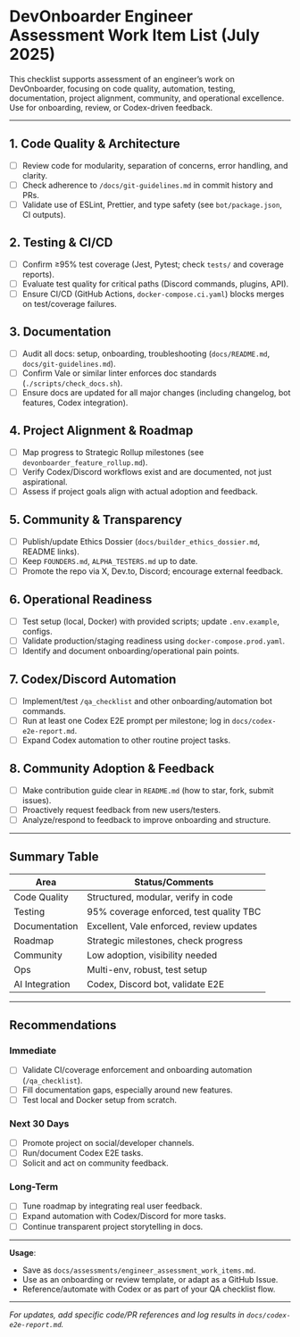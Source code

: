 # DevOnboarder Engineer Assessment Work Item List (July 2025)

This checklist supports assessment of an engineer’s work on DevOnboarder, focusing on code quality, automation, testing, documentation, project alignment, community, and operational excellence.  
Use for onboarding, review, or Codex-driven feedback.

---

## 1. Code Quality & Architecture
- [ ] Review code for modularity, separation of concerns, error handling, and clarity.
- [ ] Check adherence to `/docs/git-guidelines.md` in commit history and PRs.
- [ ] Validate use of ESLint, Prettier, and type safety (see `bot/package.json`, CI outputs).

## 2. Testing & CI/CD
- [ ] Confirm ≥95% test coverage (Jest, Pytest; check `tests/` and coverage reports).
- [ ] Evaluate test quality for critical paths (Discord commands, plugins, API).
- [ ] Ensure CI/CD (GitHub Actions, `docker-compose.ci.yaml`) blocks merges on test/coverage failures.

## 3. Documentation
- [ ] Audit all docs: setup, onboarding, troubleshooting (`docs/README.md`, `docs/git-guidelines.md`).
- [ ] Confirm Vale or similar linter enforces doc standards (`./scripts/check_docs.sh`).
- [ ] Ensure docs are updated for all major changes (including changelog, bot features, Codex integration).

## 4. Project Alignment & Roadmap
- [ ] Map progress to Strategic Rollup milestones (see `devonboarder_feature_rollup.md`).
- [ ] Verify Codex/Discord workflows exist and are documented, not just aspirational.
- [ ] Assess if project goals align with actual adoption and feedback.

## 5. Community & Transparency
- [ ] Publish/update Ethics Dossier (`docs/builder_ethics_dossier.md`, README links).
- [ ] Keep `FOUNDERS.md`, `ALPHA_TESTERS.md` up to date.
- [ ] Promote the repo via X, Dev.to, Discord; encourage external feedback.

## 6. Operational Readiness
- [ ] Test setup (local, Docker) with provided scripts; update `.env.example`, configs.
- [ ] Validate production/staging readiness using `docker-compose.prod.yaml`.
- [ ] Identify and document onboarding/operational pain points.

## 7. Codex/Discord Automation
- [ ] Implement/test `/qa_checklist` and other onboarding/automation bot commands.
- [ ] Run at least one Codex E2E prompt per milestone; log in `docs/codex-e2e-report.md`.
- [ ] Expand Codex automation to other routine project tasks.

## 8. Community Adoption & Feedback
- [ ] Make contribution guide clear in `README.md` (how to star, fork, submit issues).
- [ ] Proactively request feedback from new users/testers.
- [ ] Analyze/respond to feedback to improve onboarding and structure.

---

## Summary Table

| Area           | Status/Comments                           |
|----------------|-------------------------------------------|
| Code Quality   | Structured, modular, verify in code       |
| Testing        | 95% coverage enforced, test quality TBC   |
| Documentation  | Excellent, Vale enforced, review updates  |
| Roadmap        | Strategic milestones, check progress      |
| Community      | Low adoption, visibility needed           |
| Ops            | Multi-env, robust, test setup             |
| AI Integration | Codex, Discord bot, validate E2E          |

---

## Recommendations

### Immediate
- [ ] Validate CI/coverage enforcement and onboarding automation (`/qa_checklist`).
- [ ] Fill documentation gaps, especially around new features.
- [ ] Test local and Docker setup from scratch.

### Next 30 Days
- [ ] Promote project on social/developer channels.
- [ ] Run/document Codex E2E tasks.
- [ ] Solicit and act on community feedback.

### Long-Term
- [ ] Tune roadmap by integrating real user feedback.
- [ ] Expand automation with Codex/Discord for more tasks.
- [ ] Continue transparent project storytelling in docs.

---

**Usage**:  
- Save as `docs/assessments/engineer_assessment_work_items.md`.
- Use as an onboarding or review template, or adapt as a GitHub Issue.
- Reference/automate with Codex or as part of your QA checklist flow.

---

*For updates, add specific code/PR references and log results in `docs/codex-e2e-report.md`.*
